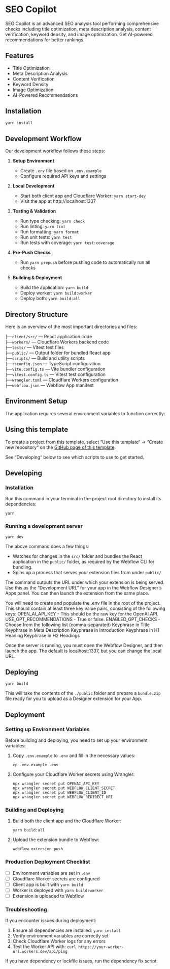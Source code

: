 # SEO Copilot

SEO Copilot is an advanced SEO analysis tool performing comprehensive checks including title optimization, meta description analysis, content verification, keyword density, and image optimization. Get AI-powered recommendations for better rankings.

## Features

- Title Optimization
- Meta Description Analysis
- Content Verification
- Keyword Density
- Image Optimization
- AI-Powered Recommendations

## Installation

```sh
yarn install
```

## Development Workflow

Our development workflow follows these steps:

1. **Setup Environment**
   - Create `.env` file based on `.env.example`
   - Configure required API keys and settings

2. **Local Development**
   - Start both client app and Cloudflare Worker: `yarn start-dev`
   - Visit the app at http://localhost:1337

3. **Testing & Validation**
   - Run type checking: `yarn check`
   - Run linting: `yarn lint`
   - Run formatting: `yarn format`
   - Run unit tests: `yarn test`
   - Run tests with coverage: `yarn test:coverage`

4. **Pre-Push Checks**
   - Run `yarn prepush` before pushing code to automatically run all checks

5. **Building & Deployment**
   - Build the application: `yarn build`
   - Deploy worker: `yarn build:worker`
   - Deploy both: `yarn build:all`

## Directory Structure

Here is an overview of the most important directories and files:

`├──client/src/` — React application code<br>
`├──workers/` — Cloudflare Workers backend code<br>
`├──tests/` — Vitest test files<br>
`├──public/` — Output folder for bundled React app<br>
`├──scripts/` — Build and utility scripts<br>
`├──tsconfig.json` — TypeScript configuration<br>
`├──vite.config.ts` — Vite bundler configuration<br>
`├──vitest.config.ts` — Vitest test configuration<br>
`├──wrangler.toml` — Cloudflare Workers configuration<br>
`├──webflow.json` — Webflow App manifest<br>

## Environment Setup

The application requires several environment variables to function correctly:

## Using this template

To create a project from this template, select “Use this template“ → “Create new repository“ on the [GitHub page of this template](https://github.com/stefanwittwer/webflow-app-template-react).

See “Developing“ below to see which scripts to use to get started.

## Developing

### Installation

Run this command in your terminal in the project root directory to install its dependencies:

```
yarn
```

### Running a development server

```
yarn dev
```

The above command does a few things:

- Watches for changes in the `src/` folder and bundles the React application in the `public/` folder, as required by the Webflow CLI for bundling.
- Spins up a process that serves your extension files from under `public/`

The command outputs the URL under which your extension is being served. Use this as the “Development URL” for your app in the Webflow Designer’s Apps panel. You can then launch the extension from the same place.

You will need to create and populate the .env file in the root of the project. This should contain at least three key value pairs, consisting of the following keys:
OPEN_AI_API_KEY - This should be the raw key for the OpenAI API.
USE_GPT_RECOMMENDATIONS - True or false.
ENABLED_GPT_CHECKS - Choose from the following list (comma-separated)
Keyphrase in Title
Keyphrase in Meta Description
Keyphrase in Introduction
Keyphrase in H1 Heading
Keyphrase in H2 Headings

Once the server is running, you must open the Webflow Designer, and then launch the app. The default is localhost:1337, but you can change the local URL.

## Deploying

```
yarn build
```

This will take the contents of the `./public` folder and prepare a `bundle.zip` file ready for you to upload as a Designer extension for your App.

## Deployment

### Setting up Environment Variables

Before building and deploying, you need to set up your environment variables:

1. Copy `.env.example` to `.env` and fill in the necessary values:
   ```
   cp .env.example .env
   ```

2. Configure your Cloudflare Worker secrets using Wrangler:
   ```
   npx wrangler secret put OPENAI_API_KEY
   npx wrangler secret put WEBFLOW_CLIENT_SECRET
   npx wrangler secret put WEBFLOW_CLIENT_ID
   npx wrangler secret put WEBFLOW_REDIRECT_URI
   ```

### Building and Deploying

1. Build both the client app and the Cloudflare Worker:
   ```
   yarn build:all
   ```

2. Upload the extension bundle to Webflow:
   ```
   webflow extension push
   ```

### Production Deployment Checklist

- [ ] Environment variables are set in `.env`
- [ ] Cloudflare Worker secrets are configured
- [ ] Client app is built with `yarn build`
- [ ] Worker is deployed with `yarn build:worker`
- [ ] Extension is uploaded to Webflow

### Troubleshooting

If you encounter issues during deployment:

1. Ensure all dependencies are installed: `yarn install`
2. Verify environment variables are correctly set
3. Check Cloudflare Worker logs for any errors
4. Test the Worker API with: `curl https://your-worker-url.workers.dev/api/ping`

If you have dependency or lockfile issues, run the dependency fix script:
